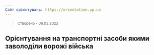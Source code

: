 ```yaml
---
Сайт орієнтувань: https://orientation.pp.ua
---
```

> <small>Створено - 06.03.2022</small>

## Орієнтування на транспортні засоби якими заволоділи ворожі війська ##

